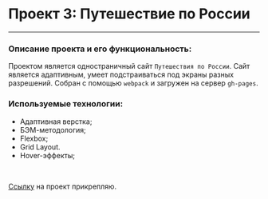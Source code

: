 # **Проект 3: Путешествие по России**
-------------

### **Описание проекта и его функциональность:**
Проектом является одностраничный сайт `Путешествия по России`. Сайт является адаптивным, умеет подстраиваться под экраны разных разрешений. Собран с помощью `webpack` и загружен на сервер `gh-pages`.

### **Используемые технологии:**
* Адаптивная верстка;
* БЭМ-методология;
* Flexbox;
* Grid Layout.
* Hover-эффекты;

<br>

[Ссылку](https://ramach05.github.io/russian-travel/ "RUSSIAN TRAVEL") на проект прикрепляю.
